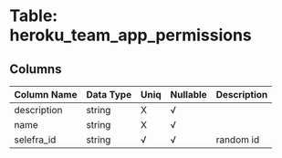 # Table: heroku_team_app_permissions

## Columns 

|  Column Name   |  Data Type  | Uniq | Nullable | Description | 
|  ----  | ----  | ----  | ----  | ---- | 
| description | string | X | √ |  | 
| name | string | X | √ |  | 
| selefra_id | string | √ | √ | random id | 


